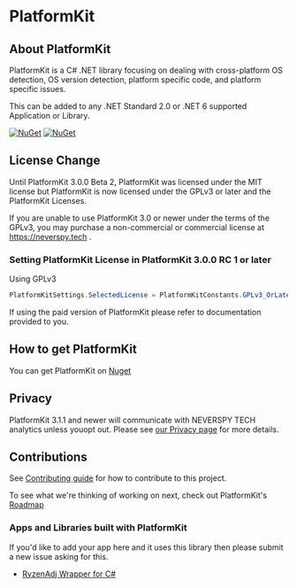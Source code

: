 # PlatformKit

## About PlatformKit

PlatformKit is a C# .NET library focusing on dealing with cross-platform OS detection, OS version detection, platform specific code, and platform specific issues.

This can be added to any .NET Standard 2.0 or .NET 6 supported Application or Library.

[![NuGet](https://img.shields.io/nuget/v/PlatformKit.svg)](https://www.nuget.org/packages/PlatformKit/) 
[![NuGet](https://img.shields.io/nuget/dt/PlatformKit.svg)](https://www.nuget.org/packages/PlatformKit/)

## License Change
Until PlatformKit 3.0.0 Beta 2, PlatformKit was licensed under the MIT license but PlatformKit is now licensed under the GPLv3 or later and the PlatformKit Licenses.

If you are unable to use PlatformKit 3.0 or newer under the terms of the GPLv3, you may purchase a non-commercial or commercial license at https://neverspy.tech .

### Setting PlatformKit License in PlatformKit 3.0.0 RC 1 or later

Using GPLv3
```csharp
PlatformKitSettings.SelectedLicense = PlatformKitConstants.GPLv3_OrLater;
```

If using the paid version of PlatformKit please refer to documentation provided to you.

## How to get PlatformKit

You can get PlatformKit on [Nuget](https://www.nuget.org/packages/PlatformKit/)

## Privacy
PlatformKit 3.1.1 and newer will communicate with NEVERSPY TECH analytics unless youopt out. Please see [our Privacy page](/privacy.md) for more details.

## Contributions
See [Contributing guide](/CONTRIBUTING.md) for how to contribute to this project.

To see what we're thinking of working on next, check out PlatformKit's [Roadmap](/Roadmap.md)

### Apps and Libraries built with PlatformKit
If you'd like to add your app here and it uses this library then please submit a new issue asking for this.
* [RyzenAdj Wrapper for C#](https://gitlab.com/envioussoftware/envioussoftware-oss/RyzenAdjWrapper-for-CSharp)
